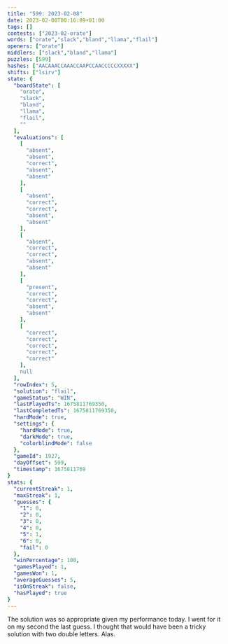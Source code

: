 ```yaml
---
title: "599: 2023-02-08"
date: 2023-02-08T00:16:09+01:00
tags: []
contests: ["2023-02-orate"]
words: ["orate","slack","bland","llama","flail"]
openers: ["orate"]
middlers: ["slack","bland","llama"]
puzzles: [599]
hashes: ["AACAAACCAAACCAAPCCAACCCCCXXXXX"]
shifts: ["lsirv"]
state: {
  "boardState": [
    "orate",
    "slack",
    "bland",
    "llama",
    "flail",
    ""
  ],
  "evaluations": [
    [
      "absent",
      "absent",
      "correct",
      "absent",
      "absent"
    ],
    [
      "absent",
      "correct",
      "correct",
      "absent",
      "absent"
    ],
    [
      "absent",
      "correct",
      "correct",
      "absent",
      "absent"
    ],
    [
      "present",
      "correct",
      "correct",
      "absent",
      "absent"
    ],
    [
      "correct",
      "correct",
      "correct",
      "correct",
      "correct"
    ],
    null
  ],
  "rowIndex": 5,
  "solution": "flail",
  "gameStatus": "WIN",
  "lastPlayedTs": 1675811769350,
  "lastCompletedTs": 1675811769350,
  "hardMode": true,
  "settings": {
    "hardMode": true,
    "darkMode": true,
    "colorblindMode": false
  },
  "gameId": 1927,
  "dayOffset": 599,
  "timestamp": 1675811769
}
stats: {
  "currentStreak": 1,
  "maxStreak": 1,
  "guesses": {
    "1": 0,
    "2": 0,
    "3": 0,
    "4": 0,
    "5": 1,
    "6": 0,
    "fail": 0
  },
  "winPercentage": 100,
  "gamesPlayed": 1,
  "gamesWon": 1,
  "averageGuesses": 5,
  "isOnStreak": false,
  "hasPlayed": true
}
---
```

<!-- more -->
The solution was so appropriate given my performance today. I went for it on my second the last guess. I thought that would have been a tricky solution with two double letters. Alas. 
